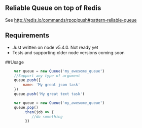 ## Reliable Queue on top of Redis

See http://redis.io/commands/rpoplpush#pattern-reliable-queue

## Requirements

* Just written on node v5.4.0. Not ready yet
* Tests and supporting older node versions coming soon

##Usage


```javascript
    var queue = new Queue('my_awesome_queue')
    //Support any type of argument
    queue.push({
        name: 'My great json task'
    })
    queue.push('My great text task')
```

```javascript
    var queue = new Queue('my_awesome_queue')
    queue.pop()
        .then(job => {
            //do something
         })
```
